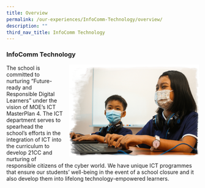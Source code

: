 ```yaml
---
title: Overview
permalink: /our-experiences/InfoComm-Technology/overview/
description: ""
third_nav_title: InfoComm Technology
---
```

### InfoComm Technology

<img src="/images/Our%20Experiences/InfoComm%20Technology/ict1.png" style="width:340px;height:240px;margin-left:15px;" align = "right">

The school is committed to nurturing “Future-ready and Responsible Digital Learners” under the vision of MOE’s ICT MasterPlan 4. The ICT department serves to spearhead the school’s efforts in the integration of ICT into the curriculum to develop 21CC and nurturing of responsible citizens of the cyber world. We have unique ICT programmes that ensure our students’ well-being in the event of a school closure and it also develop them into lifelong technology-empowered learners.